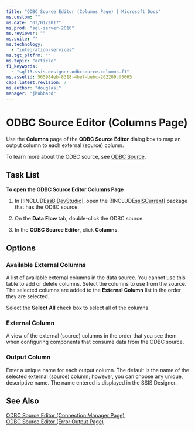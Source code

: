 ```yaml
---
title: "ODBC Source Editor (Columns Page) | Microsoft Docs"
ms.custom: ""
ms.date: "03/01/2017"
ms.prod: "sql-server-2016"
ms.reviewer: ""
ms.suite: ""
ms.technology: 
  - "integration-services"
ms.tgt_pltfrm: ""
ms.topic: "article"
f1_keywords: 
  - "sql13.ssis.designer.odbcsource.columns.f1"
ms.assetid: 565984eb-8318-4be7-bebc-262209cf5065
caps.latest.revision: 7
ms.author: "douglasl"
manager: "jhubbard"
---
```

# ODBC Source Editor (Columns Page)
  Use the **Columns** page of the **ODBC Source Editor** dialog box to map an output column to each external (source) column.  
  
 To learn more about the ODBC source, see [ODBC Source](../../integration-services/data-flow/odbc-source.md).  
  
## Task List  
 **To open the ODBC Source Editor Columns Page**  
  
1.  In [!INCLUDE[ssBIDevStudio](../../analysis-services/includes/ssbidevstudio-md.md)], open the [!INCLUDE[ssISCurrent](../../analysis-services/data-mining/includes/ssiscurrent-md.md)] package that has the ODBC source.  
  
2.  On the **Data Flow** tab, double-click the ODBC source.  
  
3.  In the **ODBC Source Editor**, click **Columns**.  
  
## Options  
  
### Available External Columns  
 A list of available external columns in the data source. You cannot use this table to add or delete columns. Select the columns to use from the source. The selected columns are added to the **External Column** list in the order they are selected.  
  
 Select the **Select All** check box to select all of the columns.  
  
### External Column  
 A view of the external (source) columns in the order that you see them when configuring components that consume data from the ODBC source.  
  
### Output Column  
 Enter a unique name for each output column. The default is the name of the selected external (source) column; however, you can choose any unique, descriptive name. The name entered is displayed in the SSIS Designer.  
  
## See Also  
 [ODBC Source Editor &#40;Connection Manager Page&#41;](../../integration-services/data-flow/odbc-source-editor-connection-manager-page.md)   
 [ODBC Source Editor &#40;Error Output Page&#41;](../../integration-services/data-flow/odbc-source-editor-error-output-page.md)  
  
  